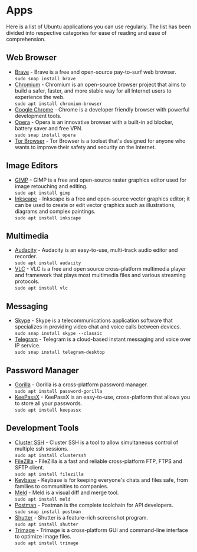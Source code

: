 # Apps

Here is a list of Ubuntu applications you can use regularly. The list has
been divided into respective categories for ease of reading and ease of
comprehension.

## Web Browser

* [Brave](https://brave.com/) - Brave is a free and open-source pay-to-surf
  web browser.  
  `sudo snap install brave`
* [Chromium](https://www.chromium.org/Home) - Chromium is an open-source
  browser project that aims to build a safer, faster, and more stable way
  for all Internet users to experience the web.  
  `sudo apt install chromium-browser`
* [Google Chrome](https://www.google.com/intl/en/chrome/) - Chrome is a
  developer friendly browser with powerful development tools.
* [Opera](https://www.opera.com/) - Opera is an innovative browser with a
  built-in ad blocker, battery saver and free VPN.  
  `sudo snap install opera`
* [Tor Browser](https://www.torproject.org/) - Tor Browser is a toolset
  that's designed for anyone who wants to improve their safety and security
  on the Internet.

## Image Editors

* [GIMP](https://www.gimp.org/) - GIMP is a free and open-source raster
  graphics editor used for image retouching and editing.  
  `sudo apt install gimp`
* [Inkscape](https://inkscape.org) - Inkscape is a free and open-source
  vector graphics editor; it can be used to create or edit vector graphics
  such as illustrations, diagrams and complex paintings.  
  `sudo apt install inkscape`

## Multimedia

* [Audacity](https://www.audacityteam.org/) - Audacity is an easy-to-use,
  multi-track audio editor and recorder.  
  `sudo apt install audacity`
* [VLC](https://www.videolan.org/) - VLC is a free and open source
  cross-platform multimedia player and framework that plays most multimedia
  files and various streaming protocols.  
  `sudo apt install vlc`

## Messaging

* [Skype](https://www.skype.com/en/) - Skype is a telecommunications
  application software that specializes in providing video chat and voice
  calls between devices.  
  `sudo snap install skype --classic`
* [Telegram](https://telegram.org/) - Telegram is a cloud-based instant
  messaging and voice over IP service.  
  `sudo snap install telegram-desktop`

## Password Manager

* [Gorilla](https://github.com/zdia/gorilla) - Gorilla is a cross-platform
  password manager.  
  `sudo apt install password-gorilla`
* [KeePassX](https://www.keepassx.org/) - KeePassX is an easy-to-use,
  cross-platform that allows you to store all your passwords.  
  `sudo apt install keepassx`

## Development Tools

* [Cluster SSH](https://sourceforge.net/projects/clusterssh/) - Cluster SSH
  is a tool to allow simultaneous control of multiple ssh sessions.  
  `sudo apt install clusterssh`
* [FileZilla](https://filezilla-project.org/) - FileZilla is a fast and
  reliable cross-platform FTP, FTPS and SFTP client.  
  `sudo apt install filezilla`
* [Keybase](https://keybase.io/) - Keybase is for keeping everyone's chats
  and files safe, from families to communities to companies.
* [Meld](http://meldmerge.org/) - Meld is a visual diff and merge tool.  
  `sudo apt install meld`
* [Postman](https://www.getpostman.com/) - Postman is the complete toolchain
  for API developers.  
  `sudo snap install postman`
* [Shutter](https://launchpad.net/shutter) - Shutter is a feature-rich
  screenshot program.  
  `sudo apt install shutter`
* [Trimage](https://trimage.org/) - Trimage is a cross-platform GUI and
  command-line interface to optimize image files.  
  `sudo apt install trimage`
